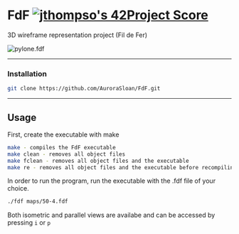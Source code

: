 # FdF [![jthompso's 42Project Score](https://badge42.herokuapp.com/api/project/jthompso/FdF)](https://github.com/AuroraSloan/badge42)
3D wireframe representation project (Fil de Fer)

![pylone.fdf](https://media.giphy.com/media/tb0TaF4rLupZr1rDaj/giphy.gif)

----
### Installation
```bash
git clone https://github.com/AuroraSloan/FdF.git
```
----
## Usage
First, create the executable with make
```bash
make - compiles the FdF executable
make clean - removes all object files
make fclean - removes all object files and the executable
make re - removes all object files and the executable before recompiling the program
```
In order to run the program, run the executable with the .fdf file of your choice.
```bash
./fdf maps/50-4.fdf
```
Both isometric and parallel views are availabe and can be accessed by pressing `i` or `p`
